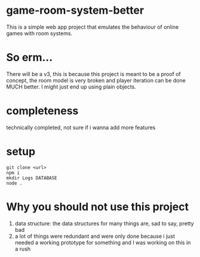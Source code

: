 # game-room-system-better
This is a simple web app project that emulates the behaviour of online games with room systems.

# So erm...
There will be a v3, this is because this project is meant to be a proof of concept, the room model is very broken and player iteration can be done MUCH better. I might just end up using plain objects.

# completeness
technically completed, not sure if i wanna add more features

# setup
```
git clone <url>
npm i
mkdir Logs DATABASE
node .
```

# Why you should not use this project
1) data structure: the data structures for many things are, sad to say, pretty bad
2) a lot of things were redundant and were only done because i just needed a working prototype for something and I was working on this in a rush